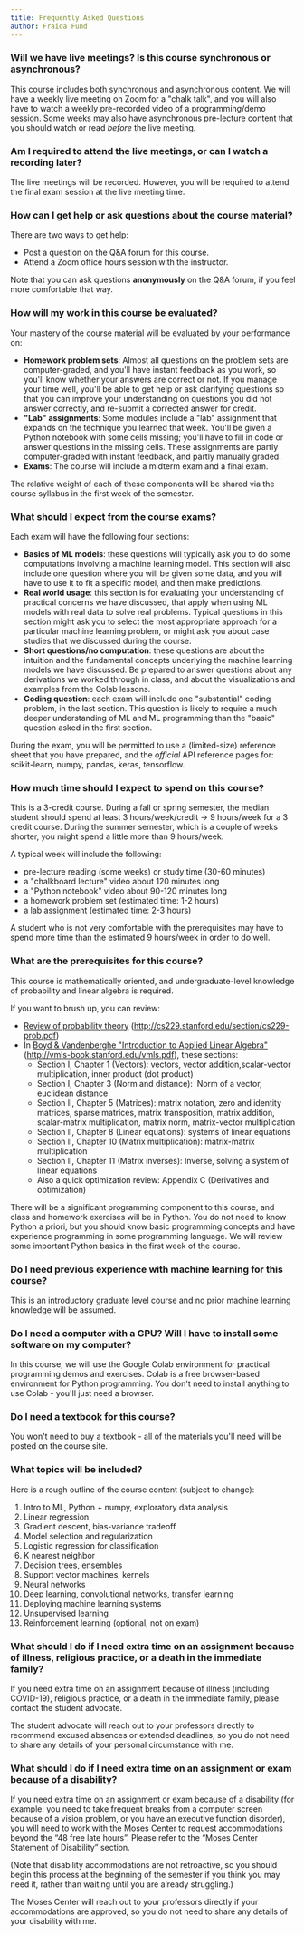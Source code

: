 ```yaml
---
title: Frequently Asked Questions
author: Fraida Fund
---
```


### Will we have live meetings? Is this course synchronous or asynchronous? 

This course includes both synchronous and asynchronous content. 
We will have a weekly live meeting on Zoom for a "chalk talk", and you 
will also have to watch a weekly pre-recorded video of a 
programming/demo session.  Some weeks may also have asynchronous 
pre-lecture content that you should watch or read *before* the live meeting.


### Am I required to attend the live meetings, or can I watch a recording later?

The live meetings will be recorded. However, you will be required to attend the final 
exam session at the live meeting time.


### How can I get help or ask questions about the course material?

There are two ways to get help:

* Post a question on the Q&A forum for this course.
* Attend a Zoom office hours session with the instructor.

Note that you can ask questions **anonymously** on the Q&A forum, if you feel more comfortable that way.

### How will my work in this course be evaluated?

Your mastery of the course material will be evaluated by your performance on:

* **Homework problem sets**: Almost all questions on the problem sets are computer-graded, and you'll have instant feedback as you work, so you'll know whether your answers are correct or not. If you manage your time well, you'll be able to get help or ask clarifying questions so that you can improve your understanding on questions you did not answer correctly, and re-submit a corrected answer for credit.
* **"Lab" assignments**: Some modules include a "lab" assignment that expands on the technique you learned that week. You'll be given a Python notebook with some cells missing; you'll have to fill in code or answer questions in the missing cells. These assignments are partly computer-graded with instant feedback, and partly manually graded.
* **Exams**: The course will include a midterm exam and a final exam.

The relative weight of each of these components will be shared via the course syllabus in the first week of the semester.

### What should I expect from the course exams?

Each exam will have the following four sections:

* **Basics of ML models**: these questions will typically ask you to do some computations involving a machine learning model. This section will also include one question where you will be given some data, and you will have to use it to fit a specific model, and then make predictions.
* **Real world usage**: this section is for evaluating your understanding of practical concerns we have discussed, that apply when using ML models with real data to solve real problems. Typical questions in this section might ask you to select the most appropriate approach for a particular machine learning problem, or might ask you about case studies that we discussed during the course.
* **Short questions/no computation**: these questions are about the intuition and the fundamental concepts underlying the machine learning models we have discussed. Be prepared to answer questions about any derivations we worked through in class, and about the visualizations and examples from the Colab lessons.
* **Coding question**: each exam will include one "substantial" coding problem, in the last section. This question is likely to require a much deeper understanding of ML and ML programming than the "basic" question asked in the first section.

During the exam, you will be permitted to use a (limited-size) reference sheet that you have prepared, and the *official* API reference pages for: scikit-learn, numpy, pandas, keras, tensorflow.

### How much time should I expect to spend on this course?

This is a 3-credit course.  During a fall or spring semester, the median student should spend at least 3 hours/week/credit → 9 hours/week for a 3 credit course. During the summer semester, which is a couple of weeks shorter, you might spend a little more than 9 hours/week.

A typical week will include the following:

 - pre-lecture reading (some weeks) or study time (30-60 minutes)
 - a "chalkboard lecture" video about 120 minutes long
 - a "Python notebook" video about 90-120 minutes long
 - a homework problem set (estimated time: 1-2 hours)
 - a lab assignment (estimated time: 2-3 hours)

A student who is not very comfortable with the prerequisites may have to spend more time than the estimated 9 hours/week in order to do well. 
### What are the prerequisites for this course? 

This course is mathematically oriented, and undergraduate-level
knowledge of probability and linear algebra is required.

If you want to brush up, you can review:

-   [Review of probability theory](http://cs229.stanford.edu/section/cs229-prob.pdf) (http://cs229.stanford.edu/section/cs229-prob.pdf)
-   In [Boyd & Vandenberghe "Introduction to Applied Linear Algebra"](http://vmls-book.stanford.edu/vmls.pdf) (http://vmls-book.stanford.edu/vmls.pdf), these sections:
    -   Section I, Chapter 1 (Vectors): vectors, vector addition,scalar-vector multiplication, inner product (dot product)
    -   Section I, Chapter 3 (Norm and distance):  Norm of a vector, euclidean distance 
    -   Section II, Chapter 5 (Matrices): matrix notation, zero and identity matrices, sparse matrices, matrix transposition, matrix
        addition, scalar-matrix multiplication, matrix norm,
        matrix-vector multiplication
    -   Section II, Chapter 8 (Linear equations): systems of linear equations
    -   Section II, Chapter 10 (Matrix multiplication): matrix-matrix multiplication
    -   Section II, Chapter 11 (Matrix inverses): Inverse, solving a system of linear equations
    -   Also a quick optimization review: Appendix C (Derivatives and optimization)

There will be a significant programming component to this course, and class and homework exercises will be in Python. You do not need to know
Python a priori, but you should know basic programming concepts and have
experience programming in some programming language. We will review 
some important Python basics in the first week of the course.

### Do I need previous experience with machine learning for this course? 

This is an introductory graduate level course and no prior machine
learning knowledge will be assumed. 

### Do I need a computer with a GPU? Will I have to install some software on my computer? 

In this course, we will use the Google Colab environment for practical
programming demos and exercises. Colab is a free browser-based
environment for Python programming. You don't need to install anything
to use Colab - you'll just need a browser.

### Do I need a textbook for this course?

You won't need to buy a textbook - all of the materials you'll need
will be posted on the course site.

### What topics will be included?

Here is a rough outline of the course content (subject to change):

1. Intro to ML, Python + numpy, exploratory data analysis
2. Linear regression
3. Gradient descent, bias-variance tradeoff
4. Model selection and regularization
5. Logistic regression for classification
6. K nearest neighbor
7. Decision trees, ensembles
8. Support vector machines, kernels
9. Neural networks
10. Deep learning, convolutional networks, transfer learning
11. Deploying machine learning systems
12. Unsupervised learning
13. Reinforcement learning (optional, not on exam)

<!-- 
### The course includes a project. Can I do the project on whatever topic I want? 

Not exactly. For your project, I'm going to ask you to replicate and
then build on a recently published result from a top machine learning
conference. I'll give you a list of published papers (with code!) to
choose from, in various areas of ML:

-   Understanding images
-   Generating images
-   Understanding text
-   Generating text
-   Audio (speech)
-   Audio (music and other sounds)
-   Security and robustness
-   Reinforcement learning
-   ML and society: Fairness, privacy, explainability

You'll choose your project from that list of papers.
-->

### What should I do if I need extra time on an assignment because of illness, religious practice, or a death in the immediate family?

If you need extra time on an assignment because of illness (including COVID-19), religious practice, or a death in the immediate family, please contact the student advocate. 

The student advocate will reach out to your professors directly to recommend excused absences or extended deadlines, so you do not need to share any details of your personal circumstance with me.



### What should I do if I need extra time on an assignment or exam because of a disability?

If you need extra time on an assignment or exam because of a disability (for example: you need to take frequent breaks from a computer screen because of a vision problem, or you have an executive function disorder), you will need to work with the Moses Center to request accommodations beyond the “48 free late hours”. Please refer to the “Moses Center Statement of Disability” section.

(Note that disability accommodations are not retroactive, so you should begin this process at the beginning of the semester if you think you may need it, rather than waiting until you are already struggling.)

The Moses Center will reach out to your professors directly if your accommodations are approved, so you do not need to share any details of your disability with me.


